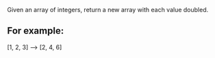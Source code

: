 Given an array of integers, return a new array with each value doubled.

## For example:

[1, 2, 3] --> [2, 4, 6]